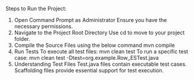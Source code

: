 Steps to Run the Project:
1. Open Command Prompt as Administrator
    Ensure you have the necessary permissions.
2. Navigate to the Project Root Directory
    Use cd to move to your project folder.
3. Compile the Source Files using the below command
    mvn compile
4. Run Tests
    To execute all test files:
      mvn clean test
    To run a specific test case:
      mvn clean test -Dtest=org.example.Row_ESTest.java
5. Understanding Test Files
    Test.java files contain executable test cases.
    Scaffolding files provide essential support for test execution.
